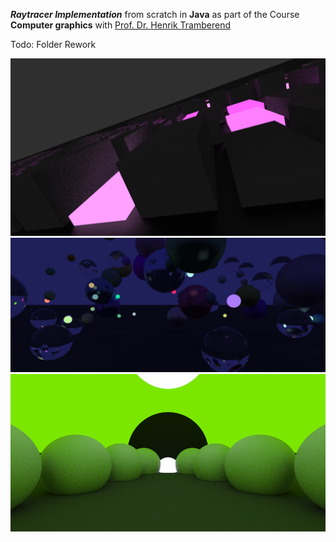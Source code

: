***Raytracer Implementation*** from scratch in **Java**
as part of the Course **Computer graphics** with [Prof. Dr. Henrik Tramberend](https://tramberend.beuth-hochschule.de/)

Todo: Folder Rework

![](https://raw.githubusercontent.com/Tautellini/Java-Raytracer/master/doc/a08-1.png)
![](https://raw.githubusercontent.com/Tautellini/Java-Raytracer/master/doc/a06-mirrors-glass-2.png)
![](https://raw.githubusercontent.com/Tautellini/Java-Raytracer/master/doc/a05-diffuse-spheres.png)
